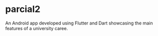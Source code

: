 # parcial2

An Android app developed using Flutter and Dart showcasing the main features of a university caree.
